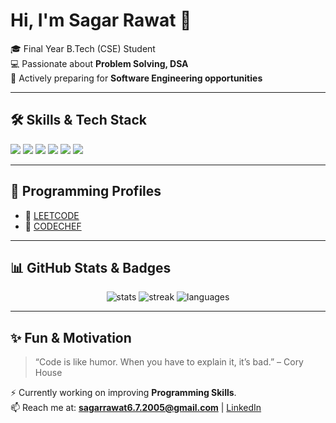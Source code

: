 # Hi, I'm Sagar Rawat 👋

🎓 Final Year B.Tech (CSE) Student  
💻 Passionate about **Problem Solving, DSA**  
🚀 Actively preparing for **Software Engineering opportunities**  

---

## 🛠️ Skills & Tech Stack
<p>
  <img src="https://img.shields.io/badge/C++-00599C?style=for-the-badge&logo=cplusplus&logoColor=white" />
  <img src="https://img.shields.io/badge/Python-3776AB?style=for-the-badge&logo=python&logoColor=white" />
  <img src="https://img.shields.io/badge/Java-ED8B00?style=for-the-badge&logo=openjdk&logoColor=white" />
  <img src="https://img.shields.io/badge/HTML5-E34F26?style=for-the-badge&logo=html5&logoColor=white" />
  <img src="https://img.shields.io/badge/CSS-1572B6?style=for-the-badge&logo=css3&logoColor=white" />
  <img src="https://img.shields.io/badge/MySQL-4479A1?style=for-the-badge&logo=mysql&logoColor=white" />
</p>

---

## 📂 Programming Profiles
- 🔗 [LEETCODE](https://leetcode.com/u/sAgArAwAt/) 
- 🔗 [CODECHEF](https://www.codechef.com/users/sagarawat67) 
---

## 📊 GitHub Stats & Badges
<p align="center">
  <img src="https://github-readme-stats.vercel.app/api?username=SagarRawat0607&show_icons=true&theme=tokyonight" alt="stats" />
  <img src="https://github-readme-streak-stats.herokuapp.com/?user=SagarRawat0607&theme=tokyonight" alt="streak" />
  <img src="https://github-readme-stats.vercel.app/api/top-langs/?username=SagarRawat0607&layout=compact&theme=tokyonight" alt="languages" />
</p>

---

## ✨ Fun & Motivation
> “Code is like humor. When you have to explain it, it’s bad.” – Cory House  

⚡ Currently working on improving **Programming Skills**.  
📫 Reach me at: **sagarrawat6.7.2005@gmail.com** | [LinkedIn](https://www.linkedin.com/in/sagar-rawat-720788353/)
